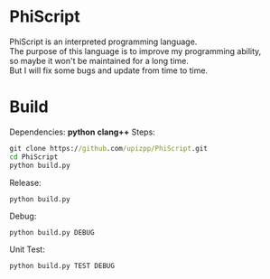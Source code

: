 # PhiScript

PhiScript is an interpreted programming language.  
The purpose of this language is to improve my programming ability,  
so maybe it won't be maintained for a long time.  
But I will fix some bugs and update from time to time.  

# Build

Dependencies: **python** **clang++**
Steps:
```cmd
git clone https://github.com/upizpp/PhiScript.git
cd PhiScript
python build.py
```
Release:
```
python build.py
```
Debug:
```
python build.py DEBUG
```
Unit Test:
```
python build.py TEST DEBUG
```
